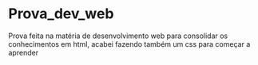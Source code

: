 # Prova_dev_web
Prova feita na matéria de desenvolvimento web para consolidar os conhecimentos em html, acabei fazendo também um css para começar a aprender
